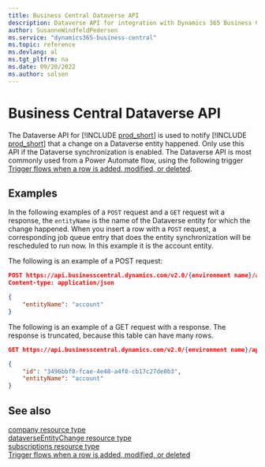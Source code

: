 ```yaml
---
title: Business Central Dataverse API
description: Dataverse API for integration with Dynamics 365 Business Central
author: SusanneWindfeldPedersen
ms.service: "dynamics365-business-central"
ms.topic: reference
ms.devlang: al
ms.tgt_pltfrm: na
ms.date: 09/20/2022
ms.author: solsen
---
```


# Business Central Dataverse API

The Dataverse API for [!INCLUDE [prod_short](../developer/includes/prod_short.md)] is used to notify [!INCLUDE [prod_short](../developer/includes/prod_short.md)] that a change on a Dataverse entity happened. Only use this API if the Dataverse synchronization is enabled.
The Dataverse API is most commonly used from a Power Automate flow, using the following trigger [Trigger flows when a row is added, modified, or deleted](/power-automate/dataverse/create-update-delete-trigger). 

## Examples

In the following examples of a `POST` request and a `GET` request wit a response, the `entityName` is the name of the Dataverse entity for which the change happened. When you insert a row with a `POST` request, a corresponding job queue entry that does the entity synchronization will be rescheduled to run now. In this example it is the account entity.

The following is an example of a POST request:

```json
POST https://api.businesscentral.dynamics.com/v2.0/{environment name}/api/microsoft/dataverse/v1.0/dataverseEntityChanges
Content-type: application/json

{
    "entityName": "account"
}
```

The following is an example of a GET request with a response. The response is truncated, because this table can have many rows.

```json
GET https://api.businesscentral.dynamics.com/v2.0/{environment name}/api/microsoft/dataverse/v1.0/dataverseEntityChanges

{
    "id": "3496bbf8-fcae-4e48-a4f8-cb17c27de0b3",
    "entityName": "account"
}
```

## See also

[company resource type](resources/dynamics_company.md)  
[dataverseEntityChange resource type](resources/dynamics_dataverseentitychange.md)  
[subscriptions resource type](resources/dynamics_subscriptions.md)  
[Trigger flows when a row is added, modified, or deleted](/power-automate/dataverse/create-update-delete-trigger)